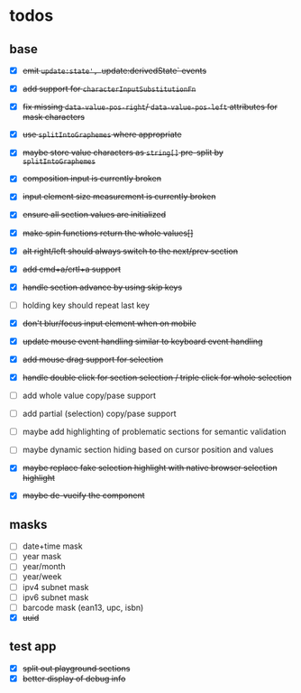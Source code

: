 # todos

## base

- [x] ~~emit `update:state', `update:derivedState` events~~
- [x] ~~add support for `characterInputSubstitutionFn`~~
- [x] ~~fix missing `data-value-pos-right`/ `data-value-pos-left` attributes for mask characters~~
- [x] ~~use `splitIntoGraphemes` where appropriate~~
- [x] ~~maybe store value characters as `string[]` pre-split by `splitIntoGraphemes`~~
- [x] ~~composition input is currently broken~~
- [x] ~~input element size measurement is currently broken~~ 
- [x] ~~ensure all section values are initialized~~
- [x] ~~make spin functions return the whole values[]~~
- [x] ~~alt right/left should always switch to the next/prev section~~
- [x] ~~add cmd+a/crtl+a support~~
- [x] ~~handle section advance by using skip keys~~
- [ ] holding key should repeat last key
- [x] ~~don't blur/focus input element when on mobile~~
 
- [x] ~~update mouse event handling similar to keyboard event handling~~
- [x] ~~add mouse drag support for selection~~
- [x] ~~handle double click for section selection / triple click for whole selection~~  

- [ ] add whole value copy/pase support
- [ ] add partial (selection) copy/pase support
- [ ] maybe add highlighting of problematic sections for semantic validation
- [ ] maybe dynamic section hiding based on cursor position and values
- [x] ~~maybe replace fake selection highlight with native browser selection highlight~~
- [x] ~~maybe de-vueify the component~~

## masks 

- [ ] date+time mask
- [ ] year mask
- [ ] year/month
- [ ] year/week
- [ ] ipv4 subnet mask
- [ ] ipv6 subnet mask
- [ ] barcode mask (ean13, upc, isbn)
- [x] ~~uuid~~

## test app

- [x] ~~split out playground sections~~
- [x] ~~better display of debug info~~
